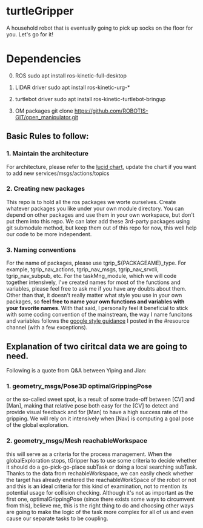 # turtleGripper
A household robot that is eventually going to pick up socks on the floor for you. 
Let's go for it!

# Dependencies
0. ROS
sudo apt install ros-kinetic-full-desktop

1. LIDAR driver
sudo apt install ros-kinetic-urg-*

2. turtlebot driver
sudo apt install ros-kinetic-turtlebot-bringup

3. OM packages
git clone https://github.com/ROBOTIS-GIT/open_manipulator.git

## Basic Rules to follow:

### 1. Maintain the architecture
 For architecture, please refer to the [lucid chart](https://lucid.app/lucidchart/invitations/accept/inv_351e3888-64df-4e84-be68-46a606697e94 ), update the chart if you want to add new services/msgs/actions/topics
### 2. Creating new packages
 This repo is to hold all the ros packages we worte ourselves. Create whatever packages you like under your own module directory. You can depend on other packages and use them in your own workspace, but don't put them into this repo. We can later add these 3rd-party packages using git submodule method, but keep them out of this repo for now, this well help our code to be more independent.
### 3. Naming conventions
 For the name of packages, please use tgrip_${PACKAGEAME}_type. For example, tgrip_nav_actions, tgrip_nav_msgs, tgrip_nav_srvcli, tgrip_nav_subpub, etc.
 For the taskMng_module, which we will code together intensively, I've created names for most of the functions and variables, please feel free to ask me if you have any doubts about them. Other than that, it doesn't really matter what style you use in your own packages, so **feel free to name your own functions and variables with your favorite names**. With that said, I personally feel it beneficial to stick with some coding convention of the mainstream, the way I name funcitons and variables follows the [google style guidance](https://google.github.io/styleguide/cppguide.html) I posted in the #resource channel (with a few exceptions).  


## Explanation of two ciritcal data we are going to need.

Following is a quote from Q&A between Yiping and Jian:
### 1. geometry_msgs/Pose3D optimalGrippingPose
or the so-called sweet spot, is a result of some trade-off between [CV] and [Man], making that relative pose both easy for the [CV] to detect and provide visual feedback and for [Man] to have a high success rate of the gripping.  We will rely on it intensively when [Nav] is computing a goal pose of the global exploration.
### 2. geometry_msgs/Mesh reachableWorkspace
 this will serve as a criteria for the process management. When the globalExploration stops, tGripper has to use some criteria to decide whether it should do a go-pick-go-place subTask or doing a local searching subTask. Thanks to the data from rechableWorkspace, we can easily check whether the target has already enetered the reachableWorkSpace of the robot or not  and this is an ideal criteria for this kind of examination,  not to mention its potential usage for collision checking. Although it's not as important as the first one, optimalGrippingPose (since there exists some ways to circumvent from this), believe me, this is the right thing to do and choosing other ways are going to make the logic of the task more complex for all of us and even cause our separate tasks to be coupling.

